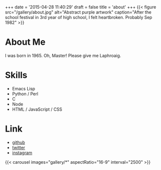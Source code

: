 +++
date = '2015-04-28 11:40:29'
draft = false
title = 'about'
+++
{{< figure
    src="/gallery/about.jpg"
    alt="Abstract purple artwork"
    caption="After the school festival in 3rd year of high school, I felt heartbroken. Probably Sep 1982"
    >}}

# About Me
I was born in 1965. Oh, Master! Please give me Laphroaig.

# Skills
- Emacs Lisp
- Python / Perl
- C
- Node
- HTML / JavaScript / CSS

# Link
- [github](https://github.com/ac1965)
- [twitter](https://twitter.com/ac1965)
- [instagram](https://www.instagram.com/tjy1965)

{{< carousel images="gallery/*" aspectRatio="16-9" interval="2500" >}}
